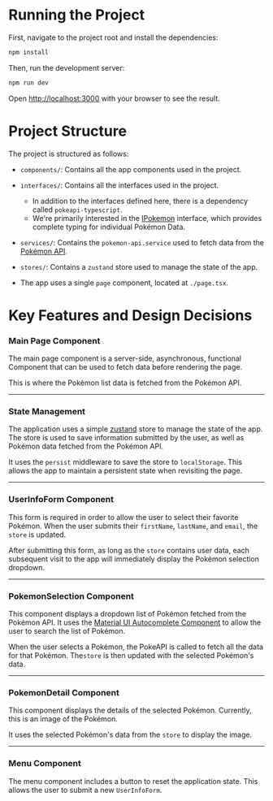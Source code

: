 
# Running the Project

First, navigate to the project root and install the dependencies:

```bash
npm install
```

Then, run the development server:

```bash
npm run dev
```

Open [http://localhost:3000](http://localhost:3000) with your browser to see the result.

# Project Structure

The project is structured as follows:

- `components/`: Contains all the app components used in the project.
- `interfaces/`: Contains all the interfaces used in the project.
  - In addition to the interfaces defined here, there is a dependency called `pokeapi-typescript`. 
  - We're primarily interested in the [IPokemon](https://github.com/monbrey/pokeapi-typescript/blob/master/src/interfaces/Pokemon/Pokemon.ts) interface, which provides complete typing for individual Pokémon Data. 
- `services/`: Contains the `pokemon-api.service` used to fetch data from the [Pokémon API](https://pokeapi.co/).
- `stores/`: Contains a `zustand` store used to manage the state of the app.

- The app uses a single `page` component, located at `./page.tsx`.

# Key Features and Design Decisions

### Main Page Component

The main page component is a server-side, asynchronous, functional Component that can be used to fetch data before rendering the page.


This is where the Pokémon list data is fetched from the Pokémon API.

---

### State Management

The application uses a simple [zustand](https://github.com/pmndrs/zustand) store to manage the state of the app. 
The store is used to save information submitted by the user, as well as Pokémon data fetched from the Pokémon API.

It uses the `persist` middleware to save the store to `localStorage`.
This allows the app to maintain a persistent state when revisiting the page.

---

### UserInfoForm Component

This form is required in order to allow the user to select their favorite Pokémon.
When the user submits their `firstName`, `lastName`, and `email`, the `store` is updated.

After submitting this form, as long as the `store` contains user data, each subsequent visit to the app will immediately display the Pokémon selection dropdown.

---

### PokemonSelection Component

This component displays a dropdown list of Pokémon fetched from the Pokémon API.
It uses the [Material UI Autocomplete Component](https://mui.com/material-ui/react-autocomplete/)  to allow the user to search the list of Pokémon.

When the user selects a Pokémon, the PokeAPI is called to fetch all the data for that Pokémon.
The`store` is then updated with the selected Pokémon's data.

---

### PokemonDetail Component

This component displays the details of the selected Pokémon. Currently, this is an image of the Pokémon.

It uses the selected Pokémon's data from the `store` to display the image.

---

### Menu Component

The menu component includes a button to reset the application state.
This allows the user to submit a new `UserInfoForm`.

